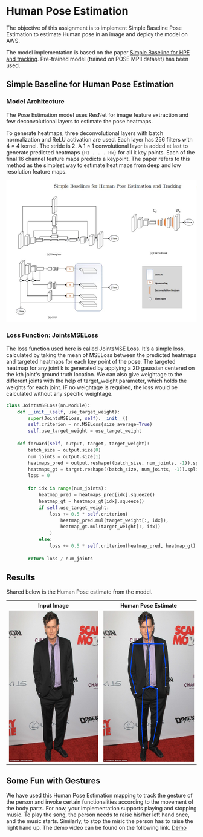# Human Pose Estimation

The objective of this assignment is to implement Simple Baseline Pose Estimation to estimate Human pose in an image and deploy the model on AWS.

The model implementation is based on the paper [Simple Baseline for HPE and tracking](https://github.com/Microsoft/human-pose-estimation.pytorch). Pre-trained model (trained on POSE MPII dataset) has been used.

## Simple Baseline for Human Pose Estimation

### Model Architecture

The Pose Estimation model uses ResNet for image feature extraction and few deconvolutional layers to estimate the pose heatmaps.

To generate heatmaps, three deconvolutional layers with batch normalization and ReLU activation are used. Each layer has 256 filters with 4 × 4 kernel. The stride is 2. A 1 × 1 convolutional layer is added at last to generate predicted heatmaps `{H1 . . . Hk}` for all k key points. Each of the final 16 channel feature maps predicts a keypoint. The paper refers to this method as the simplest way to estimate heat maps from deep and low resolution feature maps.

![](https://github.com/akshatjaipuria/AWS-Deployment/blob/master/HumanPoseEstimate/images/model_architecture.JPG)

### Loss Function: JointsMSELoss
The loss function used here is called JointsMSE Loss. It's a simple loss, calculated by taking the mean of MSELoss between the predicted heatmaps and targeted heatmaps for each key point of the pose. The targeted heatmap for any joint k is generated by applying a 2D gaussian centered on the kth joint's ground truth location. We can also give weightage to the different joints with the help of target_weight parameter, which holds the weights for each joint. IF no weightage is required, the loss would be calculated without any specific weightage.

```python
class JointsMSELoss(nn.Module):
    def __init__(self, use_target_weight):
        super(JointsMSELoss, self).__init__()
        self.criterion = nn.MSELoss(size_average=True)
        self.use_target_weight = use_target_weight

    def forward(self, output, target, target_weight):
        batch_size = output.size(0)
        num_joints = output.size(1)
        heatmaps_pred = output.reshape((batch_size, num_joints, -1)).split(1, 1)
        heatmaps_gt = target.reshape((batch_size, num_joints, -1)).split(1, 1)
        loss = 0

        for idx in range(num_joints):
            heatmap_pred = heatmaps_pred[idx].squeeze()
            heatmap_gt = heatmaps_gt[idx].squeeze()
            if self.use_target_weight:
                loss += 0.5 * self.criterion(
                    heatmap_pred.mul(target_weight[:, idx]),
                    heatmap_gt.mul(target_weight[:, idx])
                )
            else:
                loss += 0.5 * self.criterion(heatmap_pred, heatmap_gt)

        return loss / num_joints
```


## Results

Shared below is the Human Pose estimate from the model.

<TABLE>
  <TR>
    <TH>Input Image</TH>
    <TH>Human Pose Estimate</TH>
  </TR>
   <TR>
      <TD><img src="https://github.com/akshatjaipuria/AWS-Deployment/blob/master/HumanPoseEstimate/images/charlie_sheen.jpg" alt="input_image"
	title="inp_img" width="300" height="400" /></TD>
      <TD><img src="https://github.com/akshatjaipuria/AWS-Deployment/blob/master/HumanPoseEstimate/images/charlie_with_pose.jpg" alt="input_image"
	title="pose_img" width="300" height="400" /></TD>
   </TR>
</TABLE>

## Some Fun with Gestures

We have used this Human Pose Estimation mapping to track the gesture of the person and invoke certain functionalities according to the movement of the body parts. For now, your implementation supports playing and stopping music. To play the song, the person needs to raise his/her left hand once, and the music starts. Similarly, to stop the misic the person has to raise the right hand up. The demo video can be found on the following link.
[Demo](https://drive.google.com/file/d/1h3Ka9SY4qQrd-6-rsW3T6xyQgE1gVUdE/view?usp=sharing)

